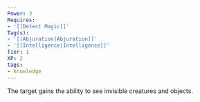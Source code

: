 ```yaml
---
Power: 3
Requires:
- '[[Detect Magic]]'
Tag(s):
- '[[Abjuration|Abjuration]]'
- '[[Intelligence|Intelligence]]'
Tier: 1
XP: 2
tags:
- knowledge
---
```


The target gains the ability to see invisible creatures and objects.